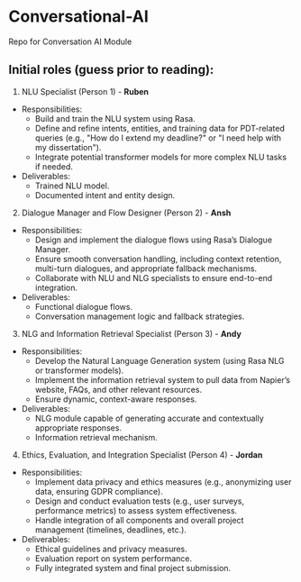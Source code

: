 # Conversational-AI
Repo for Conversation AI Module 

## Initial roles (guess prior to reading):
1. NLU Specialist (Person 1) - **Ruben**  
* Responsibilities:  
  * Build and train the NLU system using Rasa.
  * Define and refine intents, entities, and training data for PDT-related queries (e.g., "How do I extend my deadline?" or "I need help with my dissertation").
  * Integrate potential transformer models for more complex NLU tasks if needed.
* Deliverables:
  * Trained NLU model.
  * Documented intent and entity design.
2. Dialogue Manager and Flow Designer (Person 2) - **Ansh**
* Responsibilities:
  * Design and implement the dialogue flows using Rasa’s Dialogue Manager.
  * Ensure smooth conversation handling, including context retention, multi-turn dialogues, and appropriate fallback mechanisms.
  * Collaborate with NLU and NLG specialists to ensure end-to-end integration.
* Deliverables:
  * Functional dialogue flows.
  * Conversation management logic and fallback strategies.
3. NLG and Information Retrieval Specialist (Person 3) - **Andy**
* Responsibilities:
  * Develop the Natural Language Generation system (using Rasa NLG or transformer models).
  * Implement the information retrieval system to pull data from Napier’s website, FAQs, and other relevant resources.
  * Ensure dynamic, context-aware responses.
* Deliverables:
  * NLG module capable of generating accurate and contextually appropriate responses.
  * Information retrieval mechanism.
4. Ethics, Evaluation, and Integration Specialist (Person 4) - **Jordan**  
* Responsibilities:
  * Implement data privacy and ethics measures (e.g., anonymizing user data, ensuring GDPR compliance).
  * Design and conduct evaluation tests (e.g., user surveys, performance metrics) to assess system effectiveness.
  * Handle integration of all components and overall project management (timelines, deadlines, etc.).
* Deliverables:
  * Ethical guidelines and privacy measures.
  * Evaluation report on system performance.
  * Fully integrated system and final project submission.